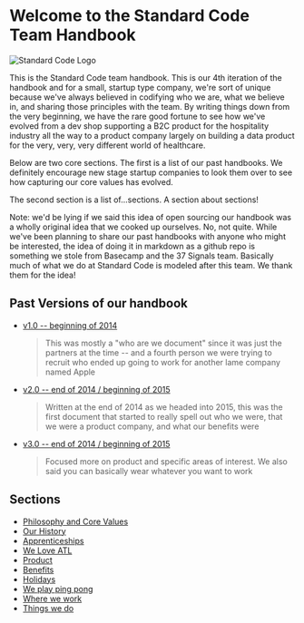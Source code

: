 # Welcome to the Standard Code Team Handbook
![Standard Code Logo ](https://www.standardco.de/assets/sc_logo_red-3f9ec7366a1d7f8a856bc0dbf38293bc19ed261bd40d14670e1f6f19005acb75.svg "Standard Code Logo")

This is the Standard Code team handbook. This is our 4th iteration of the handbook and for a small, startup type company, we're sort of unique because we've always believed in codifying who we are, what we believe in, and sharing those principles with the team. By writing things down from the very beginning, we have the rare good fortune to see how we've evolved from a dev shop supporting a B2C product for the hospitality industry all the way to a product company largely on building a data product for the very, very, very different world of healthcare.

Below are two core sections. The first is a list of our past handbooks. We definitely encourage new stage startup companies to look them over to see how capturing our core values has evolved.

The second section is a list of...sections. A section about sections!

Note: we'd be lying if we said this idea of open sourcing our handbook was a wholly original idea that we cooked up ourselves. No, not quite. While we've been planning to share our past handbooks with anyone who might be interested, the idea of doing it in markdown as a github repo is something we stole from Basecamp and the 37 Signals team. Basically much of what we do at Standard Code is modeled after this team. We thank them for the idea!

## Past Versions of our handbook
* [v1.0 -- beginning of 2014](past/handbook_january_2014_v1.0.pdf)

    >  This was mostly a "who are we document" since it was just the partners at the time -- and a fourth person we were trying to recruit who ended up going to work for another lame company named Apple

* [v2.0 -- end of 2014 / beginning of 2015](past/handbook_december_2014_v2.0.pdf)

    >  Written at the end of 2014 as we headed into 2015, this was the first document that started to really spell out who we were, that we were a product company, and what our benefits were

* [v3.0 -- end of 2014 / beginning of 2015](past/handbook_december_2014_v2.0.pdf)

    >  Focused more on product and specific areas of interest. We also said you can basically wear whatever you want to work


## Sections
* [Philosophy and Core Values](philosophy.md)
* [Our History](history.md)
* [Apprenticeships](apprentice.md)
* [We Love ATL](community.md)
* [Product](product.md)
* [Benefits](benefits.md)
* [Holidays](holidays.md)
* [We play ping pong](pingpong.md)
* [Where we work](where.md)
* [Things we do](things.md)
